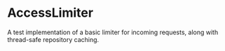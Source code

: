 # AccessLimiter


A test implementation of a basic limiter for incoming requests, along with thread-safe repository caching.